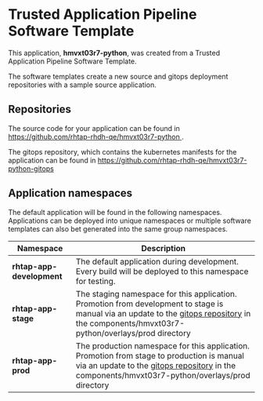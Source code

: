 # Trusted Application Pipeline Software Template

This application, **hmvxt03r7-python**, was created from a Trusted Application Pipeline Software Template.

The software templates create a new source and gitops deployment repositories with a sample source application. 

## Repositories

The source code for your application can be found in [https://github.com/rhtap-rhdh-qe/hmvxt03r7-python ](https://github.com/rhtap-rhdh-qe/hmvxt03r7-python ).
 
The gitops repository, which contains the kubernetes manifests for the application can be found in 
[https://github.com/rhtap-rhdh-qe/hmvxt03r7-python-gitops ](https://github.com/rhtap-rhdh-qe/hmvxt03r7-python-gitops ) 

## Application namespaces 

The default application will be found in the following namespaces. Applications can be deployed into unique namespaces or multiple software templates can also bet generated into the same group namespaces.  

|  Namespace   |  Description   |  
| -------- | -------- |   
| **rhtap-app-development** | The default application during development. Every build will be deployed to this namespace for testing. | 
| **rhtap-app-stage** | The staging namespace for this application. Promotion from development to stage is manual via an update to the [gitops repository](https://github.com/rhtap-rhdh-qe/hmvxt03r7-python-gitops ) in the components/hmvxt03r7-python/overlays/prod directory |  
| **rhtap-app-prod** | The production namespace for this application. Promotion from stage to production is manual via an update to the [gitops repository](https://github.com/rhtap-rhdh-qe/hmvxt03r7-python-gitops ) in the components/hmvxt03r7-python/overlays/prod directory | 